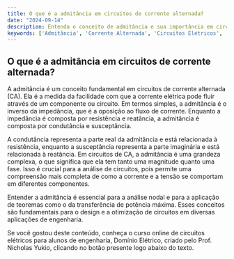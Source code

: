 ```yaml
---
title: O que é a admitância em circuitos de corrente alternada?
date: "2024-09-14"
description: Entenda o conceito de admitância e sua importância em circuitos de corrente alternada.
keywords: ['Admitância', 'Corrente Alternada', 'Circuitos Elétricos', 'Engenharia']
---
```


## O que é a admitância em circuitos de corrente alternada?

A admitância é um conceito fundamental em circuitos de corrente alternada (CA). Ela é a medida da facilidade com que a corrente elétrica pode fluir através de um componente ou circuito. Em termos simples, a admitância é o inverso da impedância, que é a oposição ao fluxo de corrente. Enquanto a impedância é composta por resistência e reatância, a admitância é composta por condutância e susceptância.

A condutância representa a parte real da admitância e está relacionada à resistência, enquanto a susceptância representa a parte imaginária e está relacionada à reatância. Em circuitos de CA, a admitância é uma grandeza complexa, o que significa que ela tem tanto uma magnitude quanto uma fase. Isso é crucial para a análise de circuitos, pois permite uma compreensão mais completa de como a corrente e a tensão se comportam em diferentes componentes.

Entender a admitância é essencial para a análise nodal e para a aplicação de teoremas como o da transferência de potência máxima. Esses conceitos são fundamentais para o design e a otimização de circuitos em diversas aplicações de engenharia.

Se você gostou deste conteúdo, conheça o curso online de circuitos elétricos para alunos de engenharia, Domínio Elétrico, criado pelo Prof. Nicholas Yukio, clicando no botão presente logo abaixo do texto.